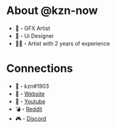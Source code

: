 # About @kzn-now
- 🎨・GFX Artist
- 📱・Ui Designer
- 👩‍🎨・Artist with 2 years of experience

# Connections
- 💫・kzn#1903
- 🔧・[Website](https://kznnow.repl.co/)
- 🥤・[Youtube](https://kznnow.repl.co/connections/youtube/)
- 💣・[Reddit](https://kznnow.repl.co/connections/reddit/)
- 🎮・[Discord](https://kznnow.repl.co/connections/discord/)
